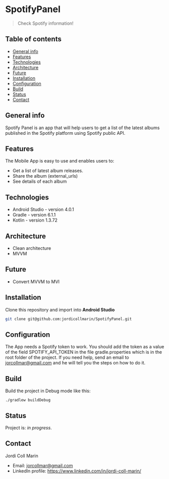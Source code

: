 # SpotifyPanel
> Check Spotify information!

## Table of contents
* [General info](#general-info)
* [Features](#features)
* [Technologies](#technologies)
* [Architecture](#architecture)
* [Future](#future)
* [Installation](#installation)
* [Configuration](#configuration)
* [Build](#build)
* [Status](#status)
* [Contact](#contact)

## General info
Spotify Panel is an app that will help users to get a list of the latest albums published in the Spotify platform using Spotify public API.

## Features
The Mobile App is easy to use and enables users to:
* Get a list of latest album releases.
* Share the album (external_urls)
* See details of each album

## Technologies
* Android Studio - version 4.0.1
* Gradle - version 6.1.1
* Kotlin - version 1.3.72

## Architecture
* Clean architecture
* MVVM

## Future
* Convert MVVM to MVI

## Installation
Clone this repository and import into **Android Studio**
```bash
git clone git@github.com:jordicollmarin/SpotifyPanel.git
```

## Configuration
The App needs a Spotify token to work. You should add the token as a value of the field SPOTIFY_API_TOKEN in the file gradle.properties which is in the root folder of the project. If you need help, send an email to jorcollmar@gmail.com and he will tell you the steps on how to do it.

## Build
Build the project in Debug mode like this:

`./gradlew buildDebug`

## Status
Project is: _in progress_.

## Contact
Jordi Coll Marin
* Email: jorcollmar@gmail.com
* LinkedIn profile: https://www.linkedin.com/in/jordi-coll-marin/